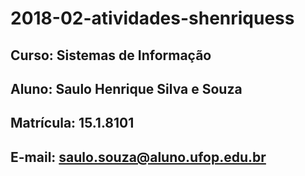 # 2018-02-atividades-shenriquess

## Curso: Sistemas de Informação
## Aluno: Saulo Henrique Silva e Souza
## Matrícula: 15.1.8101
## E-mail: saulo.souza@aluno.ufop.edu.br
